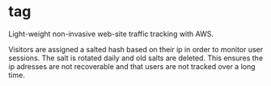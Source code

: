 # tag

Light-weight non-invasive web-site traffic tracking with AWS. 

Visitors are assigned a salted hash based on their ip in order to monitor user sessions. The salt is rotated daily and old salts are deleted. This ensures the ip adresses are not recoverable and that users are not tracked over a long time.
